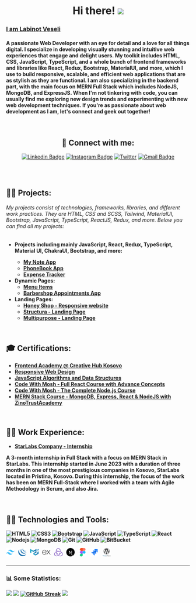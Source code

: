 <h1 align="center">Hi there! <img src="https://raw.githubusercontent.com/aemmadi/aemmadi/master/wave.gif" width="40"></h1>
<h3 align="left"><a href="https://github.com/labinotveseli">I am Labinot Veseli</a></h3>
<h4>A passionate Web Developer with an eye for detail and a love for all things digital. I specialize in developing visually stunning and intuitive web experiences that engage and delight users. My toolkit includes HTML, CSS, JavaScript, TypeScript, and a whole bunch of frontend frameworks and libraries like React, Redux, Bootstrap, MaterialUI, and more, which I use to build responsive, scalable, and efficient web applications that are as stylish as they are functional. I am also specializing in the backend part, with the main focus on MERN Full Stack which includes NodeJS, MongoDB, and ExpressJS. When I'm not tinkering with code, you can usually find me exploring new design trends and experimenting with new web development techniques. If you're as passionate about web development as I am, let's connect and geek out together!</h4>
<br>
<div align="center">
<h2> 🤳 Connect with me:</h2>
  
[![Linkedin Badge](https://img.shields.io/badge/-labinotveseli-blue?style=flat-square&logo=Linkedin&logoColor=white&link=https://www.linkedin.com/in/labinotveseli/)](https://www.linkedin.com/in/labinotveseli/)
[![Instagram Badge](https://img.shields.io/badge/-labinotveseli__-purple?style=flat-square&logo=instagram&logoColor=white&link=https://www.instagram.com/labinotveseli_/)](https://www.instagram.com/labinotveseli_/)
[![Twitter](https://img.shields.io/twitter/url/https/twitter.com/labinotveseli.svg?style=social&label=Follow%20%40LabinotVeseli)](https://twitter.com/labinotveseli)
[![Gmail Badge](https://img.shields.io/badge/-labinotveseli1@gmail.com-c14438?style=flat-square&logo=Gmail&logoColor=white&link=mailto:labinotveseli1@gmail.com)](mailto:labinotveseli1@gmail.com)

</div>

<br/>
<br/>
<h2>👨‍💻 Projects:</h2>
<h6>My projects consist of technologies, frameworks, libraries, and different work practices. They are HTML, CSS and SCSS, Tailwind, MaterialUI, Bootstrap, JavaScript, TypeScript, ReactJS, Redux, and more. Below you can find all my projects:</h6>

- <b>Projects including mainly JavaScript, React, Redux, TypeScript, Material UI, ChakraUI, Bootstrap, and more:</b><b>
  - [My Note App](https://github.com/labinotveseli/notebook-app)
  - [PhoneBook App](https://github.com/labinotveseli/phone-book)
  - [Expense Tracker](https://github.com/labinotveseli/expense-tracker)
- <b>Dynamic Pages:</b>
  - [Menu Items](https://github.com/labinotveseli/menu-items)
  - [Barbershop Appointments App](https://github.com/labinotveseli/barbershop-app)
- <b>Landing Pages:</b>
  - [Honey Shop - Responsive website](https://github.com/labinotveseli/honeyshop-responsive-website)
  - [Structura - Landing Page](https://github.com/labinotveseli/structura)
  - [Multipurpose - Landing Page](https://github.com/labinotveseli/multipurposepage)
<br/>
  
<h2>🎓 Certifications:</h2>

- [Frontend Academy @ Creative Hub Kosovo]()
- [Responsive Web Design](https://www.freecodecamp.org/certification/labinotveseli94/responsive-web-design)
- [JavaScript Algorithms and Data Structures](https://www.freecodecamp.org/certification/labinotveseli94/javascript-algorithms-and-data-structures)
- [Code With Mosh - Full React Course with Advance Concepts]()
- [Code With Mosh - The Complete Node.js Course]()
- [MERN Stack Course - MongoDB, Express, React & NodeJS with ZinoTrustAcademy]()

<br/>
<h2>👨‍💻 Work Experience:</h2>

- [StarLabs Company - Internship](https://www.starlabs.dev/)
<p align="left">A 3-month internship in Full Stack with a focus on MERN Stack in StarLabs. This internship started in June 2023 with a duration of three months in one of the most prestigious companies in Kosovo, StarLabs located in Pristina, Kosovo. During this internship, the focus of the work has been on MERN Full-Stack where I worked with a team with Agile Methodology in Scrum, and also Jira.

<br/>
<br/>
<br/>

<h2>👨‍💻 Technologies and Tools:</h2>

![HTML5](https://img.shields.io/badge/-HTML5-E34F26?style=flat-square&logo=html5&logoColor=white)
![CSS3](https://img.shields.io/badge/-CSS3-1572B6?style=flat-square&logo=css3)
![Bootstrap](https://img.shields.io/badge/-Bootstrap-563D7C?style=flat-square&logo=bootstrap)
![JavaScript](https://img.shields.io/badge/-JavaScript-black?style=flat-square&logo=javascript)
![TypeScript](https://img.shields.io/badge/-TypeScript-007ACC?style=flat-square&logo=typescript)
![React](https://img.shields.io/badge/-React-black?style=flat-square&logo=react)
![Nodejs](https://img.shields.io/badge/-Nodejs-black?style=flat-square&logo=Node.js)
![MongoDB](https://img.shields.io/badge/-MongoDB-black?style=flat-square&logo=mongodb)
![Git](https://img.shields.io/badge/-Git-black?style=flat-square&logo=git)
![GitHub](https://img.shields.io/badge/-GitHub-181717?style=flat-square&logo=github)
![BitBucket](https://img.shields.io/badge/-BitBucket-darkblue?style=flat-square&logo=bitbucket)

<img align="left" alt="Tailwind" width="23px" style="padding-right:10px;" src="https://github.com/devicons/devicon/blob/v2.15.1/icons/tailwindcss/tailwindcss-plain.svg" />
<img align="left" alt="jQuery" width="23px" style="padding-right:10px;" src="https://github.com/devicons/devicon/blob/v2.15.1/icons/jquery/jquery-original.svg" />
<img align="left" alt="MaterialUI" width="23px" style="padding-right:10px;" src="https://github.com/devicons/devicon/blob/v2.15.1/icons/materialui/materialui-original.svg" />
<img align="left" alt="ExpressJS" width="23px" style="padding-right:10px;" src="https://github.com/devicons/devicon/blob/v2.15.1/icons/express/express-original.svg" />
<img align="left" alt="Redux" width="23px" style="padding-right:10px;" src="https://github.com/devicons/devicon/blob/v2.15.1/icons/redux/redux-original.svg" />
<img align="left" alt="NextJS" width="23px" style="padding-right:10px;" src="https://github.com/devicons/devicon/blob/v2.15.1/icons/nextjs/nextjs-original.svg" />
<img align="left" alt="Figma" width="23px" style="padding-right:10px;" src="https://github.com/devicons/devicon/blob/v2.15.1/icons/figma/figma-original.svg" />
<img align="left" alt="Jira" width="23px" style="padding-right:10px;" src="https://github.com/devicons/devicon/blob/v2.15.1/icons/jira/jira-original.svg" />
<img align="left" alt="WordPress" width="23px" style="padding-right:10px;" src="https://github.com/devicons/devicon/blob/v2.15.1/icons/wordpress/wordpress-original.svg" />

<br/>
<br/>
<hr>

### 📊 Some Statistics:

<div align="left">
  
![](http://github-profile-summary-cards.vercel.app/api/cards/stats?username=labinotveseli&theme=solarized)
![](https://github-profile-summary-cards.vercel.app/api/cards/repos-per-language?username=labinotveseli&theme=solarized)
[![GitHub Streak](https://streak-stats.demolab.com/?user=labinotveseli&theme=solarized-light)](https://git.io/streak-stats)
![](https://github-profile-summary-cards.vercel.app/api/cards/profile-details?username=labinotveseli&theme=solarized)

</div>
